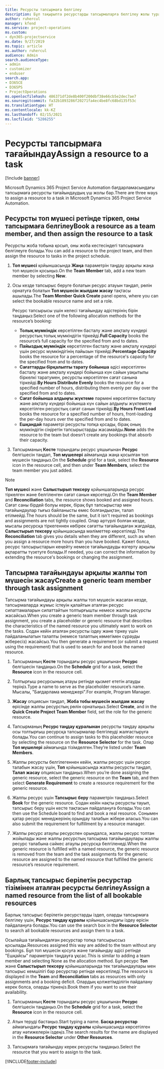 ```yaml
---
title: Ресурсты тапсырмаға белгілеу
description: Бұл тақырыпта ресурстарды тапсырмаларға белгілеу жолы туралы ақпарат берілген.
author: ruhercul
manager: kfend
ms.service: project-operations
ms.custom:
- dyn365-projectservice
ms.date: 9/27/2019
ms.topic: article
ms.author: ruhercul
audience: Admin
search.audienceType:
- admin
- customizer
- enduser
search.app:
- D365CE
- D365PS
- ProjectOperations
ms.openlocfilehash: 486371df2de8b400f200dbf38e66cb5e2dec7ae7
ms.sourcegitcommit: fa32b1893286f20271fa4ec4be8fc68bd135f53c
ms.translationtype: HT
ms.contentlocale: kk-KZ
ms.lasthandoff: 02/15/2021
ms.locfileid: "5286255"
---
```

# <a name="assign-a-resource-to-a-task"></a><span data-ttu-id="df518-103">Ресурсты тапсырмаға тағайындау</span><span class="sxs-lookup"><span data-stu-id="df518-103">Assign a resource to a task</span></span>

[!include [banner](../includes/psa-now-project-operations.md)]

<span data-ttu-id="df518-104">Microsoft Dynamics 365 Project Service Automation бағдарламасындағы тапсырмаға ресурсты тағайындаудың үш жолы бар.</span><span class="sxs-lookup"><span data-stu-id="df518-104">There are three ways to assign a resource to a task in Microsoft Dynamics 365 Project Service Automation.</span></span>

## <a name="book-a-resource-as-a-team-member-and-then-assign-the-resource-to-a-task"></a><span data-ttu-id="df518-105">Ресурсты топ мүшесі ретінде тіркеп, оны тапсырмаға белгілеу</span><span class="sxs-lookup"><span data-stu-id="df518-105">Book a resource as a team member, and then assign the resource to a task</span></span>

<span data-ttu-id="df518-106">Ресурсты жоба тобына қосып, оны жоба кестесіндегі тапсырмаға белгілеуге болады.</span><span class="sxs-lookup"><span data-stu-id="df518-106">You can add a resource to the project team, and then assign the resource to tasks in the project schedule.</span></span>

1. <span data-ttu-id="df518-107">**Топ мүшесі** қойыншасында **Жаңа** параметрін таңдау арқылы жаңа топ мүшесін қосыңыз.</span><span class="sxs-lookup"><span data-stu-id="df518-107">On the **Team Member** tab, add a new team member by selecting **New**.</span></span> 

2. <span data-ttu-id="df518-108">Осы кезде тапсырыс беруге болатын ресурс атауын таңдап, рөлін орнатуға болатын **Топ мүшесін жылдам жасау** тақтасы ашылады.</span><span class="sxs-lookup"><span data-stu-id="df518-108">The **Team Member Quick Create** panel opens, where you can select the bookable resource name and set a role.</span></span> 

    <span data-ttu-id="df518-109">Ресурс тапсырысы үшін келесі тағайындау әдістерінің бірін таңдаңыз:</span><span class="sxs-lookup"><span data-stu-id="df518-109">Select one of the following allocation methods for the resource’s booking:</span></span>

    - <span data-ttu-id="df518-110">**Толық мүмкіндік** көрсетілген басталу және аяқталу күндері ресурстың толық мүмкіндігін тіркейді.</span><span class="sxs-lookup"><span data-stu-id="df518-110">**Full Capacity** books the resource’s full capacity for the specified from and to dates.</span></span>
    - <span data-ttu-id="df518-111">**Пайыздық мүмкіндік** көрсетілген басталу және аяқталу күндері үшін ресурс мүмкіндігінің пайызын тіркейді.</span><span class="sxs-lookup"><span data-stu-id="df518-111">**Percentage Capacity** books the resource for a percentage of the resource's capacity for the specified from and to dates.</span></span>
    - <span data-ttu-id="df518-112">**Сағаттарды бірқалыпты тарату бойынша** әдісі көрсетілген басталу және аяқталу күндері бойынша күн сайын уақытылы біркелкі таратумен, ресурсты көрсетілген сағат санына тіркейді.</span><span class="sxs-lookup"><span data-stu-id="df518-112">**By Hours Distribute Evenly** books the resource for a specified number of hours, distributing them evenly per day over the specified from and to dates.</span></span>
    - <span data-ttu-id="df518-113">**Сағат бойынша алдыңғы жүктеме** пәрмені көрсетілген басталу және аяқталу күндері бойынша күн сайын алдыңғы жүктемеге көрсетілген ресурстың сағат санын тіркейді.</span><span class="sxs-lookup"><span data-stu-id="df518-113">**By Hours Front Load** books the resource for a specified number of hours, front-loading the per-day hours over the specified from and to dates.</span></span>
    - <span data-ttu-id="df518-114">**Ешқандай** параметрі ресурсты топқа қосады, бірақ оның мүмкіндігін сіңіретін тапсырыстарды жасамайды.</span><span class="sxs-lookup"><span data-stu-id="df518-114">**None** adds the resource to the team but doesn’t create any bookings that absorb their capacity.</span></span>

3. <span data-ttu-id="df518-115">Тапсырманың **Кесте** торындағы ресурс ұяшығынан **Ресурс** белгішесін таңдап, **Топ мүшелері** аймағында жаңа қосылған топ мүшесін таңдаңыз.</span><span class="sxs-lookup"><span data-stu-id="df518-115">On the **Schedule** grid for a task, select the **Resource** icon in the resource cell, and then under **Team Members**, select the team member you just added.</span></span> 

> [!NOTE]
> <span data-ttu-id="df518-116">**Топ мүшесі** және **Салыстырып тексеру** қойыншаларында ресурс тіркелген және белгіленген сағат санын көрсетеді.</span><span class="sxs-lookup"><span data-stu-id="df518-116">On the **Team Member** and **Reconciliation** tabs, the resource shows booked and assigned hours.</span></span> <span data-ttu-id="df518-117">Сағат саны бірдей болуы керек, бірақ бұл тапсырыстар мен тағайындаулар тығыз байланысты емес болғандықтан, талап етілмейді.</span><span class="sxs-lookup"><span data-stu-id="df518-117">The hours should be the same, but it isn't required as bookings and assignments are not tightly coupled.</span></span> <span data-ttu-id="df518-118">Олар әртүрлі болған кезде, мысалы ресурсқа тіркегеннен көбірек сағатты тағайындаған жағдайда, **Салыстырып тексеру** қойыншасында мәліметтер көрсетіледі.</span><span class="sxs-lookup"><span data-stu-id="df518-118">The **Reconciliation** tab gives you details when they are different, such as when you assign a resource more hours than you have booked.</span></span> <span data-ttu-id="df518-119">Қажет болса, ресурс тапсырыстарын кеңейту немесе тағайындауды өзгерту арқылы ақпаратты түзетуге болады.</span><span class="sxs-lookup"><span data-stu-id="df518-119">If needed, you can correct the information by extending the resource's bookings or changing the assignment.</span></span>

## <a name="create-a-generic-team-member-through-task-assignment"></a><span data-ttu-id="df518-120">Тапсырма тағайындауы арқылы жалпы топ мүшесін жасау</span><span class="sxs-lookup"><span data-stu-id="df518-120">Create a generic team member through task assignment</span></span>

<span data-ttu-id="df518-121">Тапсырма тағайындауы арқылы жалпы топ мүшесін жасаған кезде, тапсырмаларда жұмыс істеуін қалайтын аталған ресурс сипаттамаларын сипаттайтын толтырғышты немесе жалпы ресурсты жасайсыз.</span><span class="sxs-lookup"><span data-stu-id="df518-121">When you create a generic team member through task assignment, you create a placeholder or generic resource that describes the characteristics of the named resource you ultimately want to work on the tasks.</span></span> <span data-ttu-id="df518-122">Содан кейін аталған ресурсты іздеу және тіркеу үшін пайдаланылатын талапты (немесе талаптың көмегімен сұрауды жібересіз) жасайсыз.</span><span class="sxs-lookup"><span data-stu-id="df518-122">You then generate a requirement (or submit a request using the requirement) that is used to search for and book the named resource.</span></span>

1. <span data-ttu-id="df518-123">Тапсырманың **Кесте** торындағы ресурс ұяшығынан **Ресурс** белгішесін таңдаңыз.</span><span class="sxs-lookup"><span data-stu-id="df518-123">On the **Schedule** grid for a task, select the **Resource** icon in the resource cell.</span></span>

2. <span data-ttu-id="df518-124">Толтырғыш ресурсының атауы ретінде қызмет ететін атауды теріңіз.</span><span class="sxs-lookup"><span data-stu-id="df518-124">Type a name to serve as the placeholder resource’s name.</span></span> <span data-ttu-id="df518-125">Мысалы, "Бағдарлама менеджері".</span><span class="sxs-lookup"><span data-stu-id="df518-125">For example, Program Manager.</span></span>

3. <span data-ttu-id="df518-126">**Жасау** опциясын таңдап, **Жоба тобы мүшесін жылдам жасау** өрісінде жалпы ресурстың рөлін орнатыңыз.</span><span class="sxs-lookup"><span data-stu-id="df518-126">Select **Create**, and in the **Quick Create Project Team Member** field, set the role for the generic resource.</span></span>

4. <span data-ttu-id="df518-127">Тапсырманың **Ресурс таңдау құралынан** ресурсты таңдау арқылы осы толтырғыш ресурсқа тапсырмалар белгілеуді жалғастыруға болады.</span><span class="sxs-lookup"><span data-stu-id="df518-127">You can continue to assign tasks to this placeholder resource by selecting the resource on the **Resource Selector** for the task.</span></span> <span data-ttu-id="df518-128">Олар **Топ мүшелері** аймағында тізімделген.</span><span class="sxs-lookup"><span data-stu-id="df518-128">They’re listed under **Team Members**.</span></span>

5. <span data-ttu-id="df518-129">Жалпы ресурсты белгілегеннен кейін, жалпы ресурс үшін ресурс талабын жасау үшін, **Топ** қойыншасында жалпы ресурсты таңдап, **Талап жасау** опциясын таңдаңыз.</span><span class="sxs-lookup"><span data-stu-id="df518-129">When you’re done assigning the generic resource, select the generic resource on the **Team** tab, and then select **Generate Requirement** to create a resource requirement for the generic resource.</span></span>

6. <span data-ttu-id="df518-130">Жалпы ресурс үшін **Тапсырыс беру** параметрін таңдаңыз.</span><span class="sxs-lookup"><span data-stu-id="df518-130">Select **Book** for the generic resource.</span></span> <span data-ttu-id="df518-131">Содан кейін нақты ресурсты тауып, тапсырыс беру үшін кесте тақтасын пайдалануға болады.</span><span class="sxs-lookup"><span data-stu-id="df518-131">You can then use the Schedule board to find and book a real resource.</span></span> <span data-ttu-id="df518-132">Сонымен қатар ресурс менеджерінің орындау талабын жібере аласыз.</span><span class="sxs-lookup"><span data-stu-id="df518-132">You can also submit the requirement for fulfillment by a resource manager.</span></span>

7. <span data-ttu-id="df518-133">Жалпы ресурс атаулы ресурспен орындалса, жалпы ресурс топтан жойылады және жалпы ресурстың тапсырма тағайындаулары жалпы ресурс талабына сәйкес атаулы ресурсқа белгіленеді.</span><span class="sxs-lookup"><span data-stu-id="df518-133">When the generic resource is fulfilled with a named resource, the generic resource is removed from the team and the task assignments for the generic resource are assigned to the named resource that fulfilled the generic resource’s resource requirement.</span></span>

## <a name="assign-a-named-resource-from-the-list-of-all-bookable-resources"></a><span data-ttu-id="df518-134">Барлық тапсырыс берілетін ресурстар тізімінен аталған ресурсты белгілеу</span><span class="sxs-lookup"><span data-stu-id="df518-134">Assign a named resource from the list of all bookable resources</span></span>

<span data-ttu-id="df518-135">Барлық тапсырыс берілетін ресурстарды іздеп, оларды тапсырмаға белгілеу үшін, **Ресурс таңдау құралы** қойыншасындағы іздеу өрісін пайдалануға болады.</span><span class="sxs-lookup"><span data-stu-id="df518-135">You can use the search box in the **Resource Selector** to search all bookable resources and assign them to a task.</span></span>

<span data-ttu-id="df518-136">Осылайша тағайындалған ресурстар топқа тапсырыссыз қосылады.</span><span class="sxs-lookup"><span data-stu-id="df518-136">Resources assigned this way are added to the team without any bookings.</span></span> <span data-ttu-id="df518-137">Бұл топ мүшесін қосуға және тағайындау әдісі ретінде "Ешқайсы" параметрін таңдауға ұқсас.</span><span class="sxs-lookup"><span data-stu-id="df518-137">This is similar to adding a team member and selecting None as the allocation method.</span></span> <span data-ttu-id="df518-138">Бұл ресурс **Топ** және **Салыстырып тексеру** қойыншаларында тек тағайындаулары мен тапсырыс кемшілігі бар ресурстар ретінде көрсетіледі.</span><span class="sxs-lookup"><span data-stu-id="df518-138">The resource is displayed in the **Team** and **Reconciliation** tabs as resources with only assignments and a booking deficit.</span></span> <span data-ttu-id="df518-139">Олардың қолжетімділігін пайдалану керек болса, оларды тіркеңіз.</span><span class="sxs-lookup"><span data-stu-id="df518-139">Book them if you want to use their availability.</span></span>

1. <span data-ttu-id="df518-140">Тапсырманың **Кесте** торындағы ресурс ұяшығынан **Ресурс** белгішесін таңдаңыз.</span><span class="sxs-lookup"><span data-stu-id="df518-140">On the **Schedule** grid for a task, select the **Resource** icon in the resource cell.</span></span>

2. <span data-ttu-id="df518-141">Атын теруді бастаңыз.</span><span class="sxs-lookup"><span data-stu-id="df518-141">Start typing a name.</span></span> <span data-ttu-id="df518-142">**Басқа ресурстар** аймағындағы **Ресурс таңдау құралы** қойыншасында көрсетілген атау нәтижелерін іздеңіз.</span><span class="sxs-lookup"><span data-stu-id="df518-142">The search results for the name are displayed in the **Resource Selector** under **Other Resources**.</span></span>

3. <span data-ttu-id="df518-143">Тапсырмаға тағайындау керек ресурсты таңдаңыз.</span><span class="sxs-lookup"><span data-stu-id="df518-143">Select the resource that you want to assign to the task.</span></span>



[!INCLUDE[footer-include](../includes/footer-banner.md)]